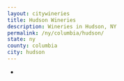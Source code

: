 ```yaml
---
layout: citywineries
title: Hudson Wineries
description: Wineries in Hudson, NY
permalink: /ny/columbia/hudson/
state: ny
county: columbia
city: hudson
---
```

-
